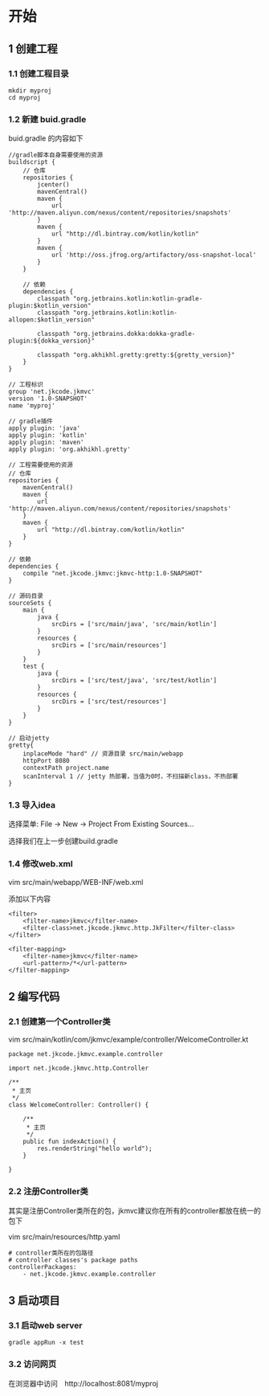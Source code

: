 # 开始

## 1 创建工程

### 1.1 创建工程目录

```
mkdir myproj
cd myproj
```

### 1.2 新建 buid.gradle

buid.gradle 的内容如下

```
//gradle脚本自身需要使用的资源
buildscript {
    // 仓库
    repositories {
        jcenter()
        mavenCentral()
        maven {
            url 'http://maven.aliyun.com/nexus/content/repositories/snapshots'
        }
        maven {
            url "http://dl.bintray.com/kotlin/kotlin"
        }
        maven {
            url 'http://oss.jfrog.org/artifactory/oss-snapshot-local'
        }
    }

    // 依赖
    dependencies {
        classpath "org.jetbrains.kotlin:kotlin-gradle-plugin:$kotlin_version"
        classpath "org.jetbrains.kotlin:kotlin-allopen:$kotlin_version"

        classpath "org.jetbrains.dokka:dokka-gradle-plugin:${dokka_version}"

        classpath "org.akhikhl.gretty:gretty:${gretty_version}"
    }
}

// 工程标识
group 'net.jkcode.jkmvc'
version '1.0-SNAPSHOT'
name 'myproj'

// gradle插件
apply plugin: 'java'
apply plugin: 'kotlin'
apply plugin: 'maven'
apply plugin: 'org.akhikhl.gretty'

// 工程需要使用的资源
// 仓库
repositories {
    mavenCentral()
    maven {
        url 'http://maven.aliyun.com/nexus/content/repositories/snapshots'
    }
    maven {
        url "http://dl.bintray.com/kotlin/kotlin"
    }
}

// 依赖
dependencies {
	compile "net.jkcode.jkmvc:jkmvc-http:1.0-SNAPSHOT"
}

// 源码目录
sourceSets {
    main {
        java {
            srcDirs = ['src/main/java', 'src/main/kotlin']
        }
        resources {
            srcDirs = ['src/main/resources']
        }
    }
    test {
        java {
            srcDirs = ['src/test/java', 'src/test/kotlin']
        }
        resources {
            srcDirs = ['src/test/resources']
        }
    }
}

// 启动jetty
gretty{
    inplaceMode "hard" // 资源目录 src/main/webapp
    httpPort 8080
    contextPath project.name
    scanInterval 1 // jetty 热部署，当值为0时，不扫描新class，不热部署
}
```

### 1.3 导入idea

选择菜单: File -> New -> Project From Existing Sources...

选择我们在上一步创建build.gradle

### 1.4 修改web.xml

vim src/main/webapp/WEB-INF/web.xml

添加以下内容

```
<filter>
    <filter-name>jkmvc</filter-name>
    <filter-class>net.jkcode.jkmvc.http.JkFilter</filter-class>
</filter>

<filter-mapping>
    <filter-name>jkmvc</filter-name>
    <url-pattern>/*</url-pattern>
</filter-mapping>
```
## 2 编写代码

### 2.1 创建第一个Controller类

vim src/main/kotlin/com/jkmvc/example/controller/WelcomeController.kt

```
package net.jkcode.jkmvc.example.controller

import net.jkcode.jkmvc.http.Controller

/**
 * 主页
 */
class WelcomeController: Controller() {

    /**
     * 主页
     */
    public fun indexAction() {
        res.renderString("hello world");
    }

}
```

### 2.2 注册Controller类

其实是注册Controller类所在的包，jkmvc建议你在所有的controller都放在统一的包下


vim src/main/resources/http.yaml

```
# controller类所在的包路径
# controller classes's package paths
controllerPackages:
    - net.jkcode.jkmvc.example.controller
```

## 3 启动项目

### 3.1 启动web server

```
gradle appRun -x test
```

### 3.2 访问网页

在浏览器中访问　http://localhost:8081/myproj
